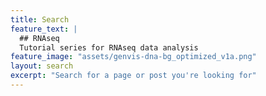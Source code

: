 ```yaml
---
title: Search
feature_text: |
  ## RNAseq
  Tutorial series for RNAseq data analysis
feature_image: "assets/genvis-dna-bg_optimized_v1a.png"
layout: search
excerpt: "Search for a page or post you're looking for"
---
```

